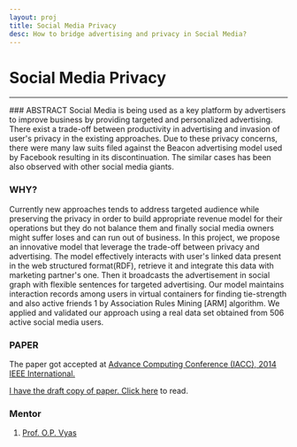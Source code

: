 ```yaml
---
layout: proj
title: Social Media Privacy
desc: How to bridge advertising and privacy in Social Media?
---
```

# Social Media Privacy

<hr>
### ABSTRACT
Social Media is being used as a key platform by advertisers to improve business by providing targeted and personalized advertising. There exist a trade-off between productivity in advertising and invasion of user's privacy in the existing approaches. Due to these privacy concerns, there were many law suits filed against the Beacon advertising model used by Facebook resulting in its discontinuation. The similar cases has been also observed with other social media giants.

### WHY?
Currently new approaches tends to address targeted audience while preserving the privacy in order to build appropriate revenue model for their operations but they do not balance them and finally social media owners might suffer loses and can run out of business. In this project, we propose an innovative model that leverage the trade-off between privacy and advertising. The model effectively interacts with user's linked data present in the web structured format(RDF), retrieve it and integrate this data with marketing partner's one. Then it broadcasts the advertisement in social graph with flexible sentences for targeted advertising. Our model maintains interaction records among users in virtual containers for finding tie-strength and also active friends 1 by Association Rules Mining [ARM] algorithm. We applied and validated our approach using a real data set obtained from 506 active social media users.


### PAPER

The paper got accepted at <a href="http://ieeexplore.ieee.org/document/6779371/"> Advance Computing Conference (IACC), 2014 IEEE International.

I have the draft copy of paper. Click <a href="{{ site.url }}/assets/pdf/nmsant.pdf" target="_blank">here</a> to read.

### Mentor
1. [Prof. O.P. Vyas](https://scholar.google.co.in/citations?user=9-NwhCAAAAAJ)
